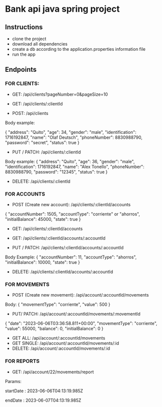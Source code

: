 # Bank api java spring project

## Instructions

- clone the project
- download all dependencies
- create a db according to the application.properties information file
- run the app


## Endpoints

### FOR CLIENTS:

- GET: /api/clients?pageNumber=0&pageSize=10

- GET: /api/clients/:clientId

- POST: /api/clients

Body example: 

{
"address":  "Quito",
"age": 34,
"gender": "male",
"identification": 1716192847,
"name": "Olaf Deutsch",
"phoneNumber": 8830988790,
"password": "secret",
"status": true
}

- PUT / PATCH: /api/clients/:clientId

Body example:
{
"address":  "Quito",
"age": 36,
"gender": "male",
"identification": 1716192847,
"name": "Alex Tonello",
"phoneNumber": 8830988790,
"password": "12345",
"status": true
}

- DELETE: /api/clients/:clientId




### FOR ACCOUNTS

- POST (Create new account): /api/clients/:clientId/accounts

{
"accountNumber": 1505,
"accountType": "corriente" or "ahorros",
"initialBalance": 45000,
"state": true
}

- GET: /api/clients/:clientId/accounts

- GET: /api/clients/:clientId/accounts/:accountId

- PUT / PATCH: /api/clients/:clientId/accounts/:accountId

Body Example:
{
"accountNumber": 11,
"accountType": "ahorros",
"initialBalance": 10000,
"state": true
}

- DELETE: /api/clients/:clientId/accounts/:accountId




### FOR MOVEMENTS

- POST (Create new movement): /api/account/:accountId/movements

Body:
{
"movementType": "corriente",
"value": 500
}

- PUT/ PATCH: /api/account/:accountId/movements/:movementId

{
"date": "2023-06-06T03:36:58.811+00:00",
"movementType": "corriente",
"value": 55000,
"balance": 0,
"initialBalance": 0
}

- GET ALL: /api/account/:accountId/movements
- GET SINGLE: /api/account/:accountId/movements/:id
- DELETE: /api/account/:accountId/movements/:id




### FOR REPORTS

- GET: /api/account/22/movements/report

Params:

startDate : 2023-06-06T04:13:19.985Z

endDate : 2023-06-07T04:13:19.985Z
